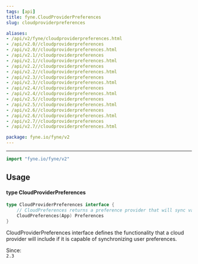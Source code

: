 ```yaml
---
tags: [api]
title: fyne.CloudProviderPreferences
slug: cloudproviderpreferences

aliases:
- /api/v2/fyne/cloudproviderpreferences.html
- /api/v2.0//cloudproviderpreferences
- /api/v2.0//cloudproviderpreferences.html
- /api/v2.1//cloudproviderpreferences
- /api/v2.1//cloudproviderpreferences.html
- /api/v2.2//cloudproviderpreferences
- /api/v2.2//cloudproviderpreferences.html
- /api/v2.3//cloudproviderpreferences
- /api/v2.3//cloudproviderpreferences.html
- /api/v2.4//cloudproviderpreferences
- /api/v2.4//cloudproviderpreferences.html
- /api/v2.5//cloudproviderpreferences
- /api/v2.5//cloudproviderpreferences.html
- /api/v2.6//cloudproviderpreferences
- /api/v2.6//cloudproviderpreferences.html
- /api/v2.7//cloudproviderpreferences
- /api/v2.7//cloudproviderpreferences.html

package: fyne.io/fyne/v2
---
```



---
```go
import "fyne.io/fyne/v2"
```

## Usage

#### type CloudProviderPreferences

```go
type CloudProviderPreferences interface {
	// CloudPreferences returns a preference provider that will sync values to the cloud this provider uses.
	CloudPreferences(App) Preferences
}
```

CloudProviderPreferences interface defines the functionality that a cloud provider will include if it is capable of synchronizing user preferences.


<div class="since">Since: <code>
2.3</code></div>
